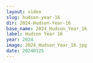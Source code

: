 ```yaml
---
layout: video
slug: hudson-year-16
dir: 2024-Hudson-Year-16
base_name: 2024_Hudson_Year_16
label: Hudson Year 16
year: 2024
image: 2024_Hudson_Year_16.jpg
date: 20240125
---
```

